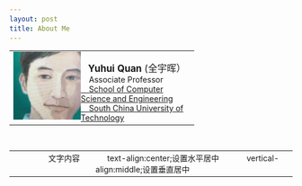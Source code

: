 ```yaml
---
layout: post
title: About Me
---
```

<table>
<tr>
<td style="vertical-align:middle;"><img src="https://github.com/Dofboom/Dofboom.github.io/raw/master/images/2.jpg" alt="" width="120" align="left" /><br />
<span style="font-size: 120%;"><strong> &ensp; Yuhui Quan</strong> (全宇晖） </span><br />
<span style="font-size: 100%;">&ensp; &nbsp;Associate Professor <a href="http://www2.scut.edu.cn/cs/"><br>&ensp;&nbsp;&nbsp;School of Computer Science and Engineering</a></span><br />
<span style="font-size: 100%;"> <a href="https://www.scut.edu.cn">&ensp;&nbsp; South China University of Technology</a><br />
</span></td>
</tr>
</table>

<table>
    <tr>
        <td style="text-align:center;vertical-align:middle;">
            文字内容
            text-align:center;设置水平居中
            vertical-align:middle;设置垂直居中
        </td>
    </tr>
</table>
